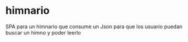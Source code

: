 # himnario
SPA para un himnario que consume un Json para que los usuario puedan buscar un himno y poder leerlo
